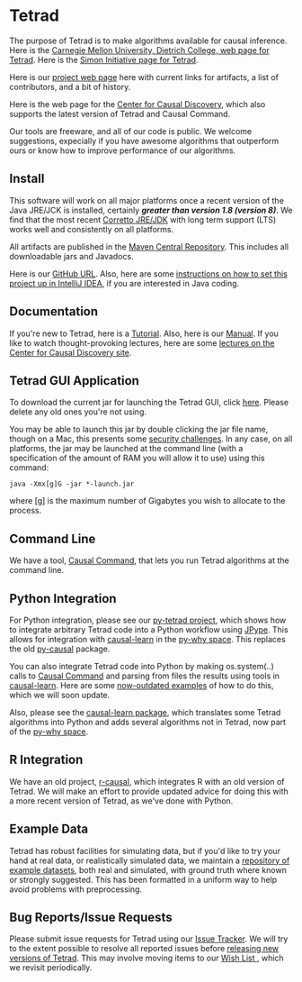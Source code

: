 # Tetrad

The purpose of Tetrad is to make algorithms available for causal inference. Here is the [Carnegie Mellon University, Dietrich College, web page for Tetrad](https://www.cmu.edu/dietrich/news/news-stories/2020/august/tetrad-sail.html). Here is the [Simon Initiative page for Tetrad](https://www.cmu.edu/simon/open-simon/toolkit/tools/learning-tools/tetrad.html).

Here is our [project web page](https://sites.google.com/view/tetradcausal) here with current links for artifacts, a list of contributors, and a bit of history.

Here is the web page for the [Center for Causal Discovery](https://www.ccd.pitt.edu/), which also supports the latest version of Tetrad and Causal Command.

Our tools are freeware, and all of our code is public. We welcome suggestions, expecially if you have awesome algorithms that outperform ours or know how to improve performance of our algorithms.

## Install

This software will work on all major platforms once a recent version of the Java JRE/JCK is installed, certainly **_greater than version 1.8 (version 8)_**. We find that the most recent [Corretto JRE/JDK](https://aws.amazon.com/corretto/?filtered-posts.sort-by=item.additionalFields.createdDate&filtered-posts.sort-order=desc) with long term support (LTS) works well and consistently on all platforms. 

All artifacts are published in the [Maven Central Repository](https://s01.oss.sonatype.org/content/repositories/releases/io/github/cmu-phil/). This includes all downloadable jars and Javadocs.

Here is our [GitHub URL](https://github.com/cmu-phil/tetrad). Also, here are some [instructions on how to set this project up in IntelliJ IDEA](https://github.com/cmu-phil/tetrad/wiki/Setting-up-Tetrad-in-IntelliJ-IDEA), if you are interested in Java coding.

## Documentation

If you're new to Tetrad, here is a [Tutorial](https://rawgit.com/cmu-phil/tetrad/development/tetrad-gui/src/main/resources/resources/javahelp/manual/tetrad_tutorial.html). Also, here is our [Manual](https://htmlpreview.github.io/?https:///github.com/cmu-phil/tetrad/blob/development/docs/manual/index.html). If you like to watch thought-provoking lectures, here are some [lectures on the Center for Causal Discovery site](https://www.ccd.pitt.edu/video-tutorials/).

## Tetrad GUI Application

To download the current jar for launching the Tetrad GUI, click [here](https://s01.oss.sonatype.org/content/repositories/releases/io/github/cmu-phil/tetrad-gui/7.2.2/tetrad-gui-7.2.2-launch.jar). Please delete any old ones you're not using.

You may be able to launch this jar by double clicking the jar file name, though on a Mac, this presents some [security challenges](https://github.com/cmu-phil/tetrad/wiki/Dealing-with-Tetrad-on-a-Mac:--Security-Issues). In any case, on all platforms, the jar may be launched at the command line (with a specification of the amount of RAM you will allow it to use) using this command:

```
java -Xmx[g]G -jar *-launch.jar
```

where [g] is the maximum number of Gigabytes you wish to allocate to the process.

## Command Line

We have a tool, [Causal Command](https://github.com/bd2kccd/causal-cmd), that lets you run Tetrad algorithms at the command line.

## Python Integration

For Python integration, please see our [py-tetrad project](https://github.com/cmu-phil/py-tetrad), which shows how to integrate arbitrary Tetrad code into a Python workflow using [JPype](https://jpype.readthedocs.io/en/latest/). This allows for integration with [causal-learn](https://github.com/py-why/causal-learn) in the [py-why space](https://github.com/py-why). This replaces the old [py-causal](https://github.com/bd2kccd/py-causal) package.

You can also integrate Tetrad code into Python by making os.system(..) calls to [Causal Command](https://github.com/bd2kccd/causal-cmd) and parsing from files the results using tools in [causal-learn](https://github.com/py-why/causal-learn). Here are some [now-outdated examples](https://github.com/cmu-phil/algocompy/blob/main/causalcmd/tetrad_cmd_algs.py) of how to do this, which we will soon update.

Also, please see the [causal-learn package](https://causal-learn.readthedocs.io/en/latest/), which translates some Tetrad algorithms into Python and adds several algorithms not in Tetrad, now part of the [py-why space](https://github.com/py-why).

## R Integration

We have an old project, [r-causal](https://github.com/bd2kccd/r-causal), which integrates R with an old version of Tetrad. We will make an effort to provide updated advice for doing this with a more recent version of Tetrad, as we've done with Python.

## Example Data

Tetrad has robust facilities for simulating data, but if you'd like to try your hand at real data, or realistically simulated data, we maintain a [repository of example datasets](https://github.com/cmu-phil/example-causal-datasets), both real and simulated, with ground truth where known or strongly suggested. This has been formatted in a uniform way to help avoid problems with preprocessing.

## Bug Reports/Issue Requests

Please submit issue requests for Tetrad using our [Issue Tracker](https://github.com/cmu-phil/tetrad/issues). We will try to the extent possible to resolve all reported issues before [releasing new versions of Tetrad](https://github.com/cmu-phil/tetrad/releases). This may involve moving items to our [Wish List
](https://github.com/cmu-phil/tetrad/wiki/Current-Wish-List), which we revisit periodically.
